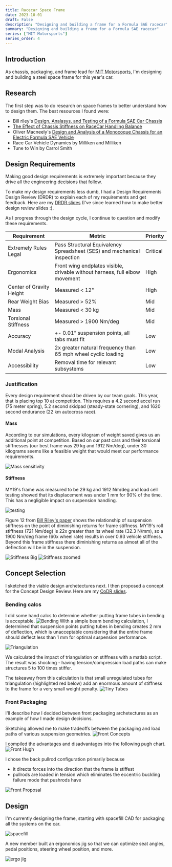 ```yaml
---
title: Racecar Space Frame
date: 2023-10-01
draft: False
description: "Designing and building a frame for a Formula SAE racecar"
summary: "Designing and building a frame for a Formula SAE racecar"
series: ["MIT Motorsports"]
series_order: 4
---
```

## Introduction
As chassis, packaging, and frame lead for [MIT Motorsports](https://fsae.mit.edu/), I'm designing and building a steel space frame for this year's car.

## Research

The first step was to do research on space frames to better understand how to design them. The best resources I found were:
 - Bill riley's [Design, Analasys, and Testing of a Formula SAE Car Chassis](https://www.researchgate.net/publication/267937654_2002-01-3300_Design_Analysis_and_Testing_of_a_Formula_SAE_Car_Chassis)
 - [The Effect of Chassis Stiffness on RaceCar Handling Balance](https://www.academia.edu/32672830/The_Effect_of_Chassis_Stiffness_on_Race_Car_Handling_Balance)
 - Oliver Macneely's [Design and Analysis of a Monocoque Chassis for an Electric Formula SAE Vehicle](https://dspace.mit.edu/handle/1721.1/147426?show=full)
 - Race Car Vehicle Dynamics by Milliken and Milliken
 - Tune to Win by Carrol Smith

## Design Requirements

Making good design requirements is extremely important because they drive all the engineering decisions that follow. 

To make my design requirements less dumb, I had a Design Requirements Design Review (DRDR) to explain each of my requirements and get feedback. Here are my [DRDR slides](https://docs.google.com/presentation/d/1_s_QFdtZt-JtposlAiHCz1c1DveoeQGZ/edit?usp=sharing&ouid=112501746677842811980&rtpof=true&sd=true) (I've since learned how to make better design review slides :). 

As I progress through the design cycle, I continue to question and modify these requirements.

| Requirement              | Metric                                                                      | Priority |
|--------------------------|-----------------------------------------------------------------------------|----------|
| Extremely Rules Legal    | Pass Structural Equivalency Spreadsheet (SES) and mechanical inspection     | Critical |
| Ergonomics               | Front wing endplates visible, drivable without harness, full elbow movement | High     |
| Center of Gravity Height | Measured < 12"                                                              | High     |
| Rear Weight Bias         | Measured > 52%                                                              | Mid      |
| Mass                     | Measured < 30 kg                                                            | Mid      |
| Torsional Stiffness      | Measured > 1900 Nm/deg                                                      | Mid      |
| Accuracy                 | +- 0.01” suspension points, all tabs must fit                               | Low      |
| Modal Analysis           | 2x greater natural frequency than 65 mph wheel cyclic loading               | Low      |
| Accessibility            | Removal time for relevant subsystems                                        | Low      |

### Justification

Every design requirement should be driven by our team goals. This year, that is placing top 10 at competition. This requires a 4.2 second accel run (75 meter spring), 5.2 second skidpad (steady-state cornering), and 1620 second endurance (22 km autocross race).

#### Mass

According to our simulations, every kilogram of weight saved gives us an additional point at competition. Based on our past cars and their torsional stiffnesses (our best frame was 29 kg and 1912 Nm/deg), under 30 kilograms seems like a feasible weight that would meet our performance requirements. 

![Mass sensitivity](images/mass_sensitivity.png)

#### Stiffness

MY19's frame was measured to be 29 kg and 1912 Nm/deg and load cell testing showed that its displacement was under 1 mm for 90% of the time. This has a negligible impact on suspension handling.

![testing](images/loadcell_testing.png)

Figure 12 from [Bill Riley's paper](https://www.researchgate.net/publication/267937654_2002-01-3300_Design_Analysis_and_Testing_of_a_Formula_SAE_Car_Chassis) shows the relationship of suspension stiffness on the point of diminishing returns for frame stiffness. MY19's roll stiffness (721 Nm/deg) is 22x greater than its wheel rate (32.3 N/mm), so a 1900 Nm/deg frame (60x wheel rate) results in over 0.93 vehicle stiffness. Beyond this frame stiffness there diminishing returns as almost all of the deflection will be in the suspension.

![Stiffness Big](images/riley_stiffness.png)
![Stiffness zoomed](images/frame_stiffness_vehicle_stiffness.png)


## Concept Selection

I sketched the viable design archetectures next. I then proposed a concept for the Concept Design Review. Here are my [CoDR slides](https://docs.google.com/presentation/d/18RmqpruyVm-Vr8MNB-Cd666L07yaRMq-xGqe2pHarT0/edit?usp=sharing).

### Bending calcs
I did some hand calcs to determine whether putting frame tubes in bending is acceptable. 
![Bending](images/bending.png)
With a simple beam bending calculation, I determined that suspension points putting tubes in bending creates 2 mm of deflection, which is unacceptable considering that the entire frame should deflect less than 1 mm for optimal suspension performance.

![Triangulation](images/stiffness_calc.png)

We calculated the impact of triangulation on stiffness with a matlab script. The result was shocking - having tension/compression load paths can make structures 5 to 100 times stiffer.

The takeaway from this calculation is that small unregulated tubes for triangulation (highlighted red below) add an enormous amount of stiffness to the frame for a very small weight penalty.
![Tiny Tubes](images/tinytubes.png)

### Front Packaging

I'll describe how I decided between front packaging archetectures as an example of how I made design decisions.

Sketching allowed me to make tradeoffs between the packaging and load paths of various suspension geometries.
![Front Concepts](images/front_concept.png)

I compiled the advantages and disadvantages into the following pugh chart.
![Front Hugh](images/front_pugh_chart.png)

I chose the back pullrod configuration primarily because
 - it directs forces into the direction that the frame is stiffest
 - pullrods are loaded in tension which eliminates the eccentric buckling failure mode that pushrods have

![Front Proposal](images/back_pullrod.png)

## Design

I'm currently designing the frame, starting with spacefill CAD for packaging all the systems on the car.

![spacefill](images/spacefill.png)

A new member built an ergonomics jig so that we can optimize seat angles, pedal positions, steering wheel position, and more.

![ergo jig](images/ergo_jig.jpg)